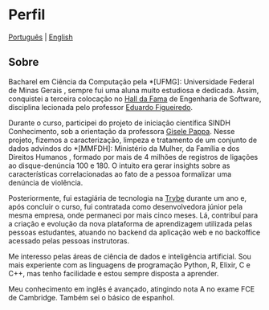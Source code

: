 # Perfil

[Português](./) | [English](english/profile.md)

## Sobre

Bacharel em Ciência da Computação pela 
*[UFMG]: Universidade Federal de Minas Gerais
, sempre fui uma aluna muito estudiosa e dedicada. Assim, conquistei a terceira colocação no [Hall da Fama](https://homepages.dcc.ufmg.br/~figueiredo/disciplinas/dcc603_2020.htm) de Engenharia de Software, disciplina lecionada pelo professor [Eduardo Figueiredo](http://lattes.cnpq.br/1265706528850746).

Durante o curso, participei do projeto de iniciação científica SINDH Conhecimento, sob a orientação da professora [Gisele Pappa](http://lattes.cnpq.br/5936682335701497). Nesse projeto, fizemos a caracterização, limpeza e tratamento de um conjunto de dados advindos do
*[MMFDH]: Ministério da Mulher, da Família e dos Direitos Humanos
, formado por mais de 4 milhões de registros de ligações ao disque-denúncia 100 e 180. O intuito era gerar insights sobre as características correlacionadas ao fato de a pessoa formalizar uma denúncia de violência.

Posteriormente, fui estagiária de tecnologia na [Trybe](https://www.linkedin.com/school/betrybe/) durante um ano e, após concluir o curso, fui contratada como desenvolvedora júnior pela mesma empresa, onde permaneci por mais cinco meses. Lá, contribuí para a criação e evolução da nova plataforma de aprendizagem utilizada pelas pessoas estudantes, atuando no backend da aplicação web e no backoffice acessado pelas pessoas instrutoras.

Me interesso pelas áreas de ciência de dados e inteligência artificial. Sou mais experiente com as linguagens de programação Python, R, Elixir, C e C++, mas tenho facilidade e estou sempre disposta a aprender.

Meu conhecimento em inglês é avançado, atingindo nota A no exame FCE de Cambridge. Também sei o básico de espanhol.